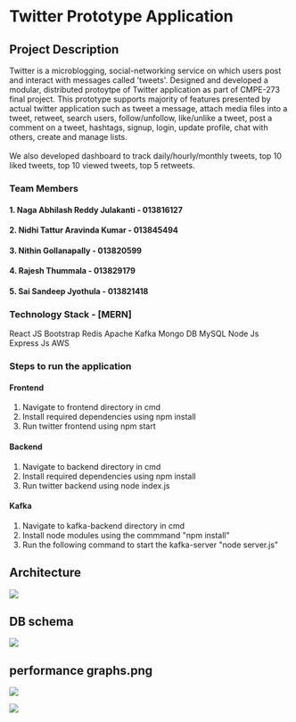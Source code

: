 # Twitter Prototype Application

## Project Description
Twitter is a microblogging, social-networking service on which users post and interact with messages called 'tweets'. Designed and developed a modular, distributed protoytpe of Twitter application as part of CMPE-273 final project. This prototype supports majority of features presented by actual twitter application such as tweet a message, attach media files into a tweet, retweet, search users, follow/unfollow, like/unlike a tweet, post a comment on a tweet, hashtags, signup, login, update profile, chat with others, create and manage lists.</br></br>
We also developed dashboard to track daily/hourly/monthly tweets, top 10 liked tweets, top 10 viewed tweets, top 5 retweets. 




### Team Members
#### 1. Naga Abhilash Reddy Julakanti - 013816127
#### 2. Nidhi Tattur Aravinda Kumar - 013845494
#### 3. Nithin Gollanapally - 013820599
#### 4. Rajesh Thummala - 013829179
#### 5. Sai Sandeep Jyothula - 013821418

### Technology Stack - [MERN]
React JS
Bootstrap
Redis
Apache Kafka
Mongo DB
MySQL
Node Js
Express Js
AWS 


### Steps to run the application
#### Frontend
1. Navigate to frontend directory in cmd
2. Install required dependencies using npm install
3. Run twitter frontend using npm start
#### Backend
1. Navigate to backend directory in cmd
2. Install required dependencies using npm install
3. Run twitter backend using node index.js
#### Kafka
1. Navigate to kafka-backend directory in cmd 
2. Install node modules using the commmand "npm install"
3. Run the following command to start the kafka-server "node server.js"

## Architecture

![](images/Architecture.jpg)

## DB schema

![](images/DB-SCHEMA.png)

## performance graphs.png

![](images/performance-graph-1.png)

![](images/performance-graph-2.png)
